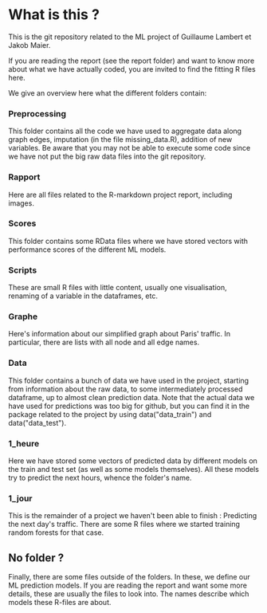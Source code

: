 # What is this ?

This is the git repository related to the ML project of Guillaume Lambert et Jakob Maier.

If you are reading the report (see the report folder) and want to know more about what we have actually coded, you are invited to find the fitting R files here.

We give an overview here what the different folders contain:

### Preprocessing

This folder contains all the code we have used to aggregate data along graph edges, imputation (in the file missing_data.R), addition of new variables. Be aware that you may not be able to execute some code since we have not put the big raw data files into the git repository.

### Rapport

Here are all files related to the R-markdown project report, including images.

### Scores

This folder contains some RData files where we have stored vectors with performance scores of the different ML models.

### Scripts

These are small R files with little content, usually one visualisation, renaming of a variable in the dataframes, etc.

### Graphe

Here's information about our simplified graph about Paris' traffic. In particular, there are lists with all node and all edge names.

### Data

This folder contains a bunch of data we have used in the project, starting from information about the raw data, to some intermediately processed dataframe, up to almost clean prediction data. Note that the actual data we have used for predictions was too big for github, but you can find it in the package related to the project by using data("data_train") and data("data_test").

### 1_heure

Here we have stored some vectors of predicted data by different models on the train and test set (as well as some models themselves). All these models try to predict the next hours, whence the folder's name.

### 1_jour 

This is the remainder of a project we haven't been able to finish : Predicting the next day's traffic. There are some R files where we started training random forests for that case.


## No folder ?

Finally, there are some files outside of the folders. In these, we define our ML prediction models. If you are reading the report and want some more details, these are usually the files to look into. The names describe which models these R-files are about.